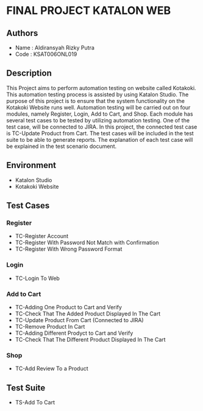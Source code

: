 # FINAL PROJECT KATALON WEB

## Authors

- Name : Aldiransyah Rizky Putra
- Code :  KSAT006ONL019

## Description

This Project aims to perform automation testing on website called Kotakoki. This automation testing process is assisted by using Katalon Studio. The purpose of this project is to ensure that the system functionality on the Kotakoki Website runs well. Automation testing will be carried out on four modules, namely Register, Login, Add to Cart, and Shop. Each module has several test cases to be tested by utilizing automation testing. One of the test case, will be connected to JIRA. In this project, the connected test case is TC-Update Product from Cart. The test cases will be included in the test suite to be able to generate reports. The explanation of each test case will be explained in the test scenario document.

## Environment

- Katalon Studio
- Kotakoki Website

## Test Cases

### Register
- TC-Register Account 
- TC-Register With Password Not Match with Confirmation 
- TC-Register With Wrong Password Format 

### Login
- TC-Login To Web 

### Add to Cart
- TC-Adding One Product to Cart and Verify 
- TC-Check That The Added Product Displayed In The Cart 
- TC-Update Product From Cart (Connected to JIRA) 
- TC-Remove Product In Cart 
- TC-Adding Different Prodyct to Cart and Verify 
- TC-Check That The Different Product Displayed In The Cart 

### Shop
- TC-Add Review To a Product 

## Test Suite
- TS-Add To Cart 
